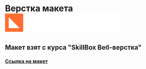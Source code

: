# Верстка макета [![High pass](dist/img/logo.svg)](https://www.figma.com/file/u1WrVmV056NKsEyQjaSTXA/Photo?node-id=0%3A1&t=gRPqcYtLvJ234Vgy-0)
## Макет взят с курса "SkillBox Веб-верстка"
### [Ссылка на макет](https://www.figma.com/file/u1WrVmV056NKsEyQjaSTXA/Photo?node-id=0%3A1&t=gRPqcYtLvJ234Vgy-0)